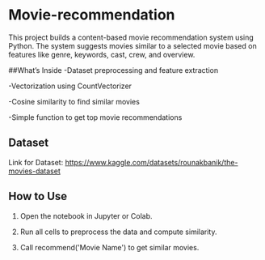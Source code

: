 # Movie-recommendation

This project builds a content-based movie recommendation system using Python. The system suggests movies similar to a selected movie based on features like genre, keywords, cast, crew, and overview.

##What’s Inside
-Dataset preprocessing and feature extraction

-Vectorization using CountVectorizer

-Cosine similarity to find similar movies

-Simple function to get top movie recommendations

## Dataset  
Link for Dataset: https://www.kaggle.com/datasets/rounakbanik/the-movies-dataset

## How to Use
1. Open the notebook in Jupyter or Colab.

2. Run all cells to preprocess the data and compute similarity.

3. Call recommend('Movie Name') to get similar movies.
